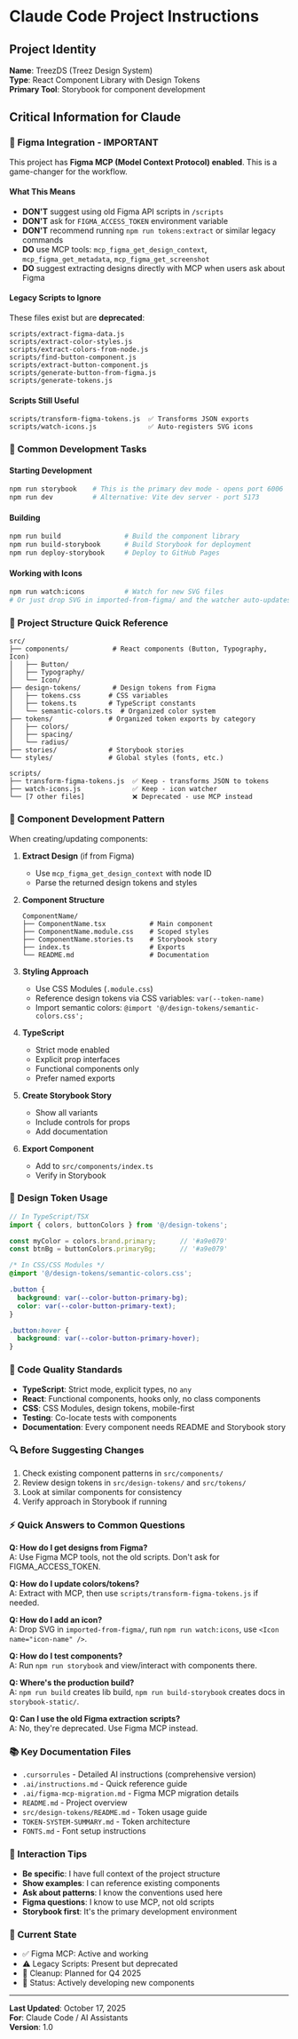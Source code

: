 # Claude Code Project Instructions

## Project Identity
**Name**: TreezDS (Treez Design System)  
**Type**: React Component Library with Design Tokens  
**Primary Tool**: Storybook for component development

## Critical Information for Claude

### 🎨 Figma Integration - IMPORTANT
This project has **Figma MCP (Model Context Protocol) enabled**. This is a game-changer for the workflow.

#### What This Means
- **DON'T** suggest using old Figma API scripts in `/scripts`
- **DON'T** ask for `FIGMA_ACCESS_TOKEN` environment variable
- **DON'T** recommend running `npm run tokens:extract` or similar legacy commands
- **DO** use MCP tools: `mcp_figma_get_design_context`, `mcp_figma_get_metadata`, `mcp_figma_get_screenshot`
- **DO** suggest extracting designs directly with MCP when users ask about Figma

#### Legacy Scripts to Ignore
These files exist but are **deprecated**:
```
scripts/extract-figma-data.js
scripts/extract-color-styles.js
scripts/extract-colors-from-node.js
scripts/find-button-component.js
scripts/extract-button-component.js
scripts/generate-button-from-figma.js
scripts/generate-tokens.js
```

#### Scripts Still Useful
```
scripts/transform-figma-tokens.js  ✅ Transforms JSON exports
scripts/watch-icons.js             ✅ Auto-registers SVG icons
```

### 🚀 Common Development Tasks

#### Starting Development
```bash
npm run storybook    # This is the primary dev mode - opens port 6006
npm run dev          # Alternative: Vite dev server - port 5173
```

#### Building
```bash
npm run build                # Build the component library
npm run build-storybook      # Build Storybook for deployment
npm run deploy-storybook     # Deploy to GitHub Pages
```

#### Working with Icons
```bash
npm run watch:icons          # Watch for new SVG files
# Or just drop SVG in imported-from-figma/ and the watcher auto-updates
```

### 📁 Project Structure Quick Reference

```
src/
├── components/           # React components (Button, Typography, Icon)
│   ├── Button/
│   ├── Typography/
│   └── Icon/
├── design-tokens/        # Design tokens from Figma
│   ├── tokens.css       # CSS variables
│   ├── tokens.ts        # TypeScript constants
│   └── semantic-colors.ts  # Organized color system
├── tokens/              # Organized token exports by category
│   ├── colors/
│   ├── spacing/
│   └── radius/
├── stories/             # Storybook stories
└── styles/              # Global styles (fonts, etc.)

scripts/
├── transform-figma-tokens.js  ✅ Keep - transforms JSON to tokens
├── watch-icons.js             ✅ Keep - icon watcher
└── [7 other files]            ❌ Deprecated - use MCP instead
```

### 🎯 Component Development Pattern

When creating/updating components:

1. **Extract Design** (if from Figma)
   - Use `mcp_figma_get_design_context` with node ID
   - Parse the returned design tokens and styles

2. **Component Structure**
   ```
   ComponentName/
   ├── ComponentName.tsx           # Main component
   ├── ComponentName.module.css    # Scoped styles
   ├── ComponentName.stories.ts    # Storybook story
   ├── index.ts                    # Exports
   └── README.md                   # Documentation
   ```

3. **Styling Approach**
   - Use CSS Modules (`.module.css`)
   - Reference design tokens via CSS variables: `var(--token-name)`
   - Import semantic colors: `@import '@/design-tokens/semantic-colors.css';`

4. **TypeScript**
   - Strict mode enabled
   - Explicit prop interfaces
   - Functional components only
   - Prefer named exports

5. **Create Storybook Story**
   - Show all variants
   - Include controls for props
   - Add documentation

6. **Export Component**
   - Add to `src/components/index.ts`
   - Verify in Storybook

### 🎨 Design Token Usage

```typescript
// In TypeScript/TSX
import { colors, buttonColors } from '@/design-tokens';

const myColor = colors.brand.primary;      // '#a9e079'
const btnBg = buttonColors.primaryBg;      // '#a9e079'
```

```css
/* In CSS/CSS Modules */
@import '@/design-tokens/semantic-colors.css';

.button {
  background: var(--color-button-primary-bg);
  color: var(--color-button-primary-text);
}

.button:hover {
  background: var(--color-button-primary-hover);
}
```

### 📝 Code Quality Standards

- **TypeScript**: Strict mode, explicit types, no `any`
- **React**: Functional components, hooks only, no class components
- **CSS**: CSS Modules, design tokens, mobile-first
- **Testing**: Co-locate tests with components
- **Documentation**: Every component needs README and Storybook story

### 🔍 Before Suggesting Changes

1. Check existing component patterns in `src/components/`
2. Review design tokens in `src/design-tokens/` and `src/tokens/`
3. Look at similar components for consistency
4. Verify approach in Storybook if running

### ⚡ Quick Answers to Common Questions

**Q: How do I get designs from Figma?**  
A: Use Figma MCP tools, not the old scripts. Don't ask for FIGMA_ACCESS_TOKEN.

**Q: How do I update colors/tokens?**  
A: Extract with MCP, then use `scripts/transform-figma-tokens.js` if needed.

**Q: How do I add an icon?**  
A: Drop SVG in `imported-from-figma/`, run `npm run watch:icons`, use `<Icon name="icon-name" />`.

**Q: How do I test components?**  
A: Run `npm run storybook` and view/interact with components there.

**Q: Where's the production build?**  
A: `npm run build` creates lib build, `npm run build-storybook` creates docs in `storybook-static/`.

**Q: Can I use the old Figma extraction scripts?**  
A: No, they're deprecated. Use Figma MCP instead.

### 📚 Key Documentation Files

- `.cursorrules` - Detailed AI instructions (comprehensive version)
- `.ai/instructions.md` - Quick reference guide
- `.ai/figma-mcp-migration.md` - Figma MCP migration details
- `README.md` - Project overview
- `src/design-tokens/README.md` - Token usage guide
- `TOKEN-SYSTEM-SUMMARY.md` - Token architecture
- `FONTS.md` - Font setup instructions

### 🤝 Interaction Tips

- **Be specific**: I have full context of the project structure
- **Show examples**: I can reference existing components
- **Ask about patterns**: I know the conventions used here
- **Figma questions**: I know to use MCP, not old scripts
- **Storybook first**: It's the primary development environment

### 🔄 Current State

- ✅ Figma MCP: Active and working
- ⚠️ Legacy Scripts: Present but deprecated
- 📅 Cleanup: Planned for Q4 2025
- 🚀 Status: Actively developing new components

---

**Last Updated**: October 17, 2025  
**For**: Claude Code / AI Assistants  
**Version**: 1.0
